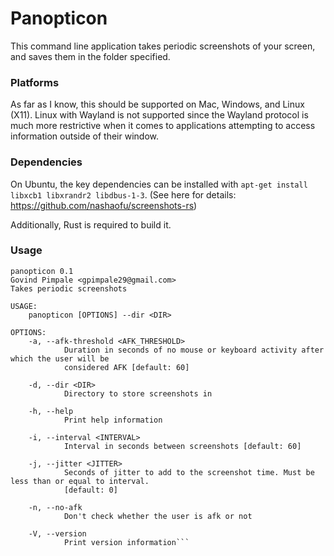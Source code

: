# Panopticon

This command line application takes periodic screenshots of your screen, and saves them in the folder specified.

### Platforms

As far as I know, this should be supported on Mac, Windows, and Linux (X11).
Linux with Wayland is not supported since the Wayland protocol is much more restrictive when it comes to applications attempting to access information outside of their window.

### Dependencies

On Ubuntu, the key dependencies can be installed with `apt-get install libxcb1 libxrandr2 libdbus-1-3`.
(See here for details: https://github.com/nashaofu/screenshots-rs)

Additionally, Rust is required to build it.

### Usage

```
panopticon 0.1
Govind Pimpale <gpimpale29@gmail.com>
Takes periodic screenshots

USAGE:
    panopticon [OPTIONS] --dir <DIR>

OPTIONS:
    -a, --afk-threshold <AFK_THRESHOLD>
            Duration in seconds of no mouse or keyboard activity after which the user will be
            considered AFK [default: 60]

    -d, --dir <DIR>
            Directory to store screenshots in

    -h, --help
            Print help information

    -i, --interval <INTERVAL>
            Interval in seconds between screenshots [default: 60]

    -j, --jitter <JITTER>
            Seconds of jitter to add to the screenshot time. Must be less than or equal to interval.
            [default: 0]

    -n, --no-afk
            Don't check whether the user is afk or not

    -V, --version
            Print version information```
